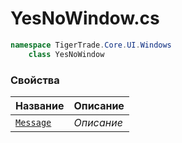 
# YesNoWindow.cs
```csharp
namespace TigerTrade.Core.UI.Windows  
    class YesNoWindow
```

### Свойства
| Название | Описание |
| --- | --- |
| [`Message`](./Свойства/Message.md) | *Описание* |
